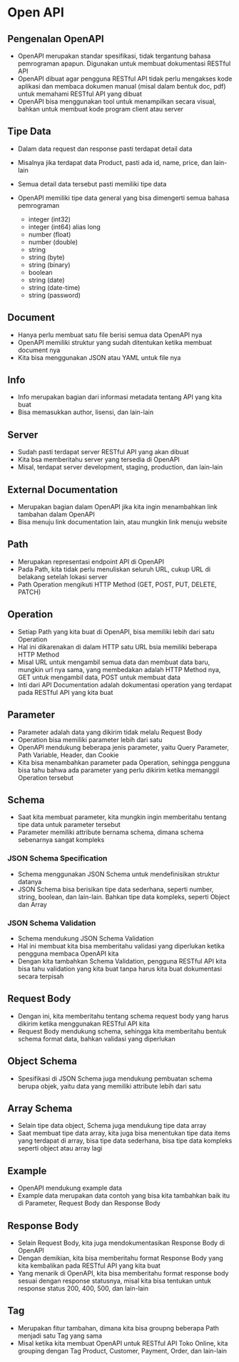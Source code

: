 # Open API

## Pengenalan OpenAPI

- OpenAPI merupakan standar spesifikasi, tidak tergantung bahasa pemrograman apapun. Digunakan untuk membuat dokumentasi RESTful API
- OpenAPI dibuat agar pengguna RESTful API tidak perlu mengakses kode aplikasi dan membaca dokumen manual (misal dalam bentuk doc, pdf) untuk memahami RESTful API yang dibuat
- OpenAPI bisa menggunakan tool untuk menampilkan secara visual, bahkan untuk membuat kode program client atau server

## Tipe Data

- Dalam data request dan response pasti terdapat detail data
- Misalnya jika terdapat data Product, pasti ada id, name, price, dan lain-lain
- Semua detail data tersebut pasti memiliki tipe data
- OpenAPI memiliki tipe data general yang bisa dimengerti semua bahasa pemrograman

  - integer (int32)
  - integer (int64) alias long
  - number (float)
  - number (double)
  - string
  - string (byte)
  - string (binary)
  - boolean
  - string (date)
  - string (date-time)
  - string (password)

## Document

- Hanya perlu membuat satu file berisi semua data OpenAPI nya
- OpenAPI memiliki struktur yang sudah ditentukan ketika membuat document nya
- Kita bisa menggunakan JSON atau YAML untuk file nya

## Info

- Info merupakan bagian dari informasi metadata tentang API yang kita buat
- Bisa memasukkan author, lisensi, dan lain-lain

## Server

- Sudah pasti terdapat server RESTful API yang akan dibuat
- Kita bsa memberitahu server yang tersedia di OpenAPI
- Misal, terdapat server development, staging, production, dan lain-lain

## External Documentation

- Merupakan bagian dalam OpenAPI jika kita ingin menambahkan link tambahan dalam OpenAPI
- Bisa menuju link documentation lain, atau mungkin link menuju website

## Path

- Merupakan representasi endpoint API di OpenAPI
- Pada Path, kita tidak perlu menuliskan seluruh URL, cukup URL di belakang setelah lokasi server
- Path Operation mengikuti HTTP Method (GET, POST, PUT, DELETE, PATCH)

## Operation

- Setiap Path yang kita buat di OpenAPI, bisa memiliki lebih dari satu Operation
- Hal ini dikarenakan di dalam HTTP satu URL bsia memiliki beberapa HTTP Method
- Misal URL untuk mengambil semua data dan membuat data baru, mungkin url nya sama, yang membedakan adalah HTTP Method nya, GET untuk mengambil data, POST untuk membuat data
- Inti dari API Documentation adalah dokumentasi operation yang terdapat pada RESTful API yang kita buat

## Parameter

- Parameter adalah data yang dikirim tidak melalu Request Body
- Operation bisa memiliki parameter lebih dari satu
- OpenAPI mendukung beberapa jenis parameter, yaitu Query Parameter, Path Variable, Header, dan Cookie
- Kita bisa menambahkan parameter pada Operation, sehingga pengguna bisa tahu bahwa ada parameter yang perlu dikirim ketika memanggil Operation tersebut

## Schema

- Saat kita membuat parameter, kita mungkin ingin memberitahu tentang tipe data untuk parameter tersebut
- Parameter memiliki attribute bernama schema, dimana schema sebenarnya sangat kompleks

### JSON Schema Specification

- Schema menggunakan JSON Schema untuk mendefinisikan struktur datanya
- JSON Schema bisa berisikan tipe data sederhana, seperti number, string, boolean, dan lain-lain. Bahkan tipe data kompleks, seperti Object dan Array

### JSON Schema Validation

- Schema mendukung JSON Schema Validation
- Hal ini membuat kita bisa memberitahu validasi yang diperlukan ketika pengguna membaca OpenAPI kita
- Dengan kita tambahkan Schema Validation, pengguna RESTful API kita bisa tahu validation yang kita buat tanpa harus kita buat dokumentasi secara terpisah

## Request Body

- Dengan ini, kita memberitahu tentang schema request body yang harus dikirim ketika menggunakan RESTful API kita
- Request Body mendukung schema, sehingga kita memberitahu bentuk schema format data, bahkan validasi yang diperlukan

## Object Schema

- Spesifikasi di JSON Schema juga mendukung pembuatan schema berupa objek, yaitu data yang memiliki attribute lebih dari satu

## Array Schema

- Selain tipe data object, Schema juga mendukung tipe data array
- Saat membuat tipe data array, kita juga bisa menentukan tipe data items yang terdapat di array, bisa tipe data sederhana, bisa tipe data kompleks seperti object atau array lagi

## Example

- OpenAPI mendukung example data
- Example data merupakan data contoh yang bisa kita tambahkan baik itu di Parameter, Request Body dan Response Body

## Response Body

- Selain Request Body, kita juga mendokumentasikan Response Body di OpenAPI
- Dengan demikian, kita bisa memberitahu format Response Body yang kita kembalikan pada RESTful API yang kita buat
- Yang menarik di OpenAPI, kita bisa memberitahu format response body sesuai dengan response statusnya, misal kita bisa tentukan untuk response status 200, 400, 500, dan lain-lain

## Tag

- Merupakan fitur tambahan, dimana kita bisa groupng beberapa Path menjadi satu Tag yang sama
- Misal ketika kita membuat OpenAPI untuk RESTful API Toko Online, kita grouping dengan Tag Product, Customer, Payment, Order, dan lain-lain
